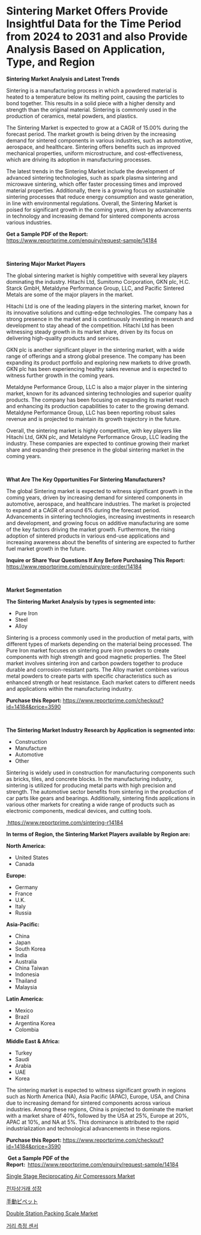 <p><h1>Sintering Market Offers Provide Insightful Data for the Time Period from 2024 to 2031 and also Provide Analysis Based on Application, Type, and Region</h1></p><p><strong>Sintering Market Analysis and Latest Trends</strong></p>
<p><p>Sintering is a manufacturing process in which a powdered material is heated to a temperature below its melting point, causing the particles to bond together. This results in a solid piece with a higher density and strength than the original material. Sintering is commonly used in the production of ceramics, metal powders, and plastics.</p><p>The Sintering Market is expected to grow at a CAGR of 15.00% during the forecast period. The market growth is being driven by the increasing demand for sintered components in various industries, such as automotive, aerospace, and healthcare. Sintering offers benefits such as improved mechanical properties, uniform microstructure, and cost-effectiveness, which are driving its adoption in manufacturing processes.</p><p>The latest trends in the Sintering Market include the development of advanced sintering technologies, such as spark plasma sintering and microwave sintering, which offer faster processing times and improved material properties. Additionally, there is a growing focus on sustainable sintering processes that reduce energy consumption and waste generation, in line with environmental regulations. Overall, the Sintering Market is poised for significant growth in the coming years, driven by advancements in technology and increasing demand for sintered components across various industries.</p></p>
<p><strong>Get a Sample PDF of the Report:&nbsp;</strong> <a href="https://www.reportprime.com/enquiry/request-sample/14184">https://www.reportprime.com/enquiry/request-sample/14184</a></p>
<p>&nbsp;</p>
<p><strong>Sintering Major Market Players</strong></p>
<p><p>The global sintering market is highly competitive with several key players dominating the industry. Hitachi Ltd, Sumitomo Corporation, GKN plc, H.C. Starck GmbH, Metaldyne Performance Group, LLC, and Pacific Sintered Metals are some of the major players in the market.</p><p>Hitachi Ltd is one of the leading players in the sintering market, known for its innovative solutions and cutting-edge technologies. The company has a strong presence in the market and is continuously investing in research and development to stay ahead of the competition. Hitachi Ltd has been witnessing steady growth in its market share, driven by its focus on delivering high-quality products and services.</p><p>GKN plc is another significant player in the sintering market, with a wide range of offerings and a strong global presence. The company has been expanding its product portfolio and exploring new markets to drive growth. GKN plc has been experiencing healthy sales revenue and is expected to witness further growth in the coming years.</p><p>Metaldyne Performance Group, LLC is also a major player in the sintering market, known for its advanced sintering technologies and superior quality products. The company has been focusing on expanding its market reach and enhancing its production capabilities to cater to the growing demand. Metaldyne Performance Group, LLC has been reporting robust sales revenue and is projected to maintain its growth trajectory in the future.</p><p>Overall, the sintering market is highly competitive, with key players like Hitachi Ltd, GKN plc, and Metaldyne Performance Group, LLC leading the industry. These companies are expected to continue growing their market share and expanding their presence in the global sintering market in the coming years.</p></p>
<p>&nbsp;</p>
<p><strong>What Are The Key Opportunities For Sintering Manufacturers?</strong></p>
<p><p>The global Sintering market is expected to witness significant growth in the coming years, driven by increasing demand for sintered components in automotive, aerospace, and healthcare industries. The market is projected to expand at a CAGR of around 6% during the forecast period. Advancements in sintering technologies, increasing investments in research and development, and growing focus on additive manufacturing are some of the key factors driving the market growth. Furthermore, the rising adoption of sintered products in various end-use applications and increasing awareness about the benefits of sintering are expected to further fuel market growth in the future.</p></p>
<p><strong>Inquire or Share Your Questions If Any Before Purchasing This Report:</strong> <a href="https://www.reportprime.com/enquiry/pre-order/14184">https://www.reportprime.com/enquiry/pre-order/14184</a></p>
<p>&nbsp;</p>
<p><strong>Market Segmentation</strong></p>
<p><strong>The Sintering Market Analysis by types is segmented into:</strong></p>
<p><ul><li>Pure Iron</li><li>Steel</li><li>Alloy</li></ul></p>
<p><p>Sintering is a process commonly used in the production of metal parts, with different types of markets depending on the material being processed. The Pure Iron market focuses on sintering pure iron powders to create components with high strength and good magnetic properties. The Steel market involves sintering iron and carbon powders together to produce durable and corrosion-resistant parts. The Alloy market combines various metal powders to create parts with specific characteristics such as enhanced strength or heat resistance. Each market caters to different needs and applications within the manufacturing industry.</p></p>
<p><strong>Purchase this Report:&nbsp;</strong><a href="https://www.reportprime.com/checkout?id=14184&price=3590">https://www.reportprime.com/checkout?id=14184&price=3590</a></p>
<p>&nbsp;</p>
<p><strong>The Sintering Market Industry Research by Application is segmented into:</strong></p>
<p><ul><li>Construction</li><li>Manufacture</li><li>Automotive</li><li>Other</li></ul></p>
<p><p>Sintering is widely used in construction for manufacturing components such as bricks, tiles, and concrete blocks. In the manufacturing industry, sintering is utilized for producing metal parts with high precision and strength. The automotive sector benefits from sintering in the production of car parts like gears and bearings. Additionally, sintering finds applications in various other markets for creating a wide range of products such as electronic components, medical devices, and cutting tools.</p></p>
<p><a href="https://www.reportprime.com/sintering-r14184">&nbsp;https://www.reportprime.com/sintering-r14184</a></p>
<p><strong>In terms of Region, the Sintering Market Players available by Region are:</strong></p>
<p>
    <p> <strong> North America: </strong>
        <ul>
            <li>United States</li>
            <li>Canada</li>
        </ul>
        </p> 
    <p> <strong> Europe: </strong>
        <ul>
            <li>Germany</li>
            <li>France</li>
            <li>U.K.</li>
            <li>Italy</li>
            <li>Russia</li>
        </ul>
        </p> 
    <p> <strong> Asia-Pacific: </strong>
        <ul>
            <li>China</li>
            <li>Japan</li>
            <li>South Korea</li>
            <li>India</li>
            <li>Australia</li>
            <li>China Taiwan</li>
            <li>Indonesia</li>
            <li>Thailand</li>
            <li>Malaysia</li>
        </ul>
        </p> 
    <p> <strong> Latin America: </strong>
        <ul>
            <li>Mexico</li>
            <li>Brazil</li>
            <li>Argentina Korea</li>
            <li>Colombia</li>
        </ul>
        </p> 
    <p> <strong> Middle East & Africa: </strong>
        <ul>
            <li>Turkey</li>
            <li>Saudi</li>
            <li>Arabia</li>
            <li>UAE</li>
            <li>Korea</li>
        </ul>
    </p>
    </p>
<p><p>The sintering market is expected to witness significant growth in regions such as North America (NA), Asia Pacific (APAC), Europe, USA, and China due to increasing demand for sintered components across various industries. Among these regions, China is projected to dominate the market with a market share of 40%, followed by the USA at 25%, Europe at 20%, APAC at 10%, and NA at 5%. This dominance is attributed to the rapid industrialization and technological advancements in these regions.</p></p>
<p><strong>Purchase this Report: </strong><a href="https://www.reportprime.com/checkout?id=14184&price=3590">https://www.reportprime.com/checkout?id=14184&price=3590</a></p>
<p>&nbsp;<strong>Get a Sample PDF of the Report:&nbsp;&nbsp;</strong><a href="https://www.reportprime.com/enquiry/request-sample/14184">https://www.reportprime.com/enquiry/request-sample/14184</a></p>
<p><strong></strong></p>
<p><p><a href="https://medium.com/@samirmayert184/global-single-stage-reciprocating-air-compressors-market-sector-types-applications-market-player-fc858db987a1">Single Stage Reciprocating Air Compressors Market</a></p><p><a href="https://medium.com/@angelitahessel2022/%EC%A0%84%EC%9E%90-%EC%83%81%EA%B1%B0%EB%9E%98-%EC%84%B1%EC%9E%A5-%EC%8B%9C%EC%9E%A5-%EB%8F%99%ED%96%A5-%EC%8B%9C%EC%9E%A5-%EC%84%B8%EB%B6%84%ED%99%94%EC%9D%98-%EC%83%81%EC%84%B8-%EC%A1%B0%EC%82%AC-%EB%B0%8F-%EC%8B%A0%ED%9D%A5-%EB%8F%99%ED%96%A5%EC%9D%98-%EC%A4%91%EC%9A%94%EC%84%B1-%EB%B6%84%EC%84%9D-42b3ba173012">전자상거래 성장</a></p><p><a href="https://medium.com/@candiceveum_27405/%E3%83%9E%E3%83%8B%E3%83%A5%E3%82%A2%E3%83%AB%E3%83%94%E3%83%9A%E3%83%83%E3%83%88%E5%B8%82%E5%A0%B4%E3%82%B7%E3%82%A7%E3%82%A2%E3%81%8A%E3%82%88%E3%81%B3%E5%B8%82%E5%A0%B4%E5%88%86%E6%9E%90-%E6%88%90%E9%95%B7%E3%83%88%E3%83%AC%E3%83%B3%E3%83%89-%E4%BA%88%E6%B8%AC-2024%E5%B9%B4-2031%E5%B9%B4-922105ba3712">手動ピペット</a></p><p><a href="https://medium.com/@jewelmohr42/global-double-station-packing-scale-market-size-is-expected-to-reach-at-a-cagr-of-6-6-0e39c9b486f7">Double Station Packing Scale Market</a></p><p><a href="https://medium.com/@matthiasdkins856/%EA%B8%80%EB%A1%9C%EB%B2%8C-%EA%B1%B0%EB%A6%AC-%EC%B8%A1%EC%A0%95-%EC%84%BC%EC%84%9C-%EC%8B%9C%EC%9E%A5-%EC%A0%90%EC%9C%A0%EC%9C%A8-%EB%B0%8F-%EC%84%B1%EC%9E%A5-%EA%B8%B0%ED%9A%8C-%EB%B0%8F-%EC%8B%9C%EC%9E%A5-%EA%B7%9C%EB%AA%A8%EB%8A%94-2024%EB%85%84%EB%B6%80%ED%84%B0-2031%EB%85%84%EA%B9%8C%EC%A7%80-7-8-%EC%9D%98-cagr%EB%A1%9C-%EC%84%B1%EC%9E%A5%ED%95%98%EA%B3%A0-%EC%9E%88%EC%8A%B5%EB%8B%88%EB%8B%A4-f6967825343a">거리 측정 센서</a></p></p>